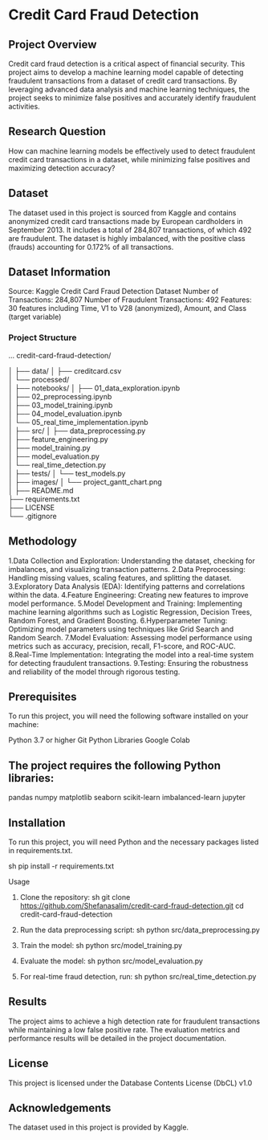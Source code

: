 # Credit Card Fraud Detection


## Project Overview
Credit card fraud detection is a critical aspect of financial security. This project aims to develop a machine learning model capable of detecting fraudulent transactions from a dataset of credit card transactions. By leveraging advanced data analysis and machine learning techniques, the project seeks to minimize false positives and accurately identify fraudulent activities.


## Research Question
How can machine learning models be effectively used to detect fraudulent credit card transactions in a dataset, while minimizing false positives and maximizing detection accuracy?


## Dataset
The dataset used in this project is sourced from Kaggle and contains anonymized credit card transactions made by European cardholders in September 2013. It includes a total of 284,807 transactions, of which 492 are fraudulent. The dataset is highly imbalanced, with the positive class (frauds) accounting for 0.172% of all transactions.


## Dataset Information
Source: Kaggle Credit Card Fraud Detection Dataset
Number of Transactions: 284,807
Number of Fraudulent Transactions: 492
Features: 30 features including Time, V1 to V28 (anonymized), Amount, and Class (target variable)


### Project Structure

...
credit-card-fraud-detection/

│
├── data/
│   ├── creditcard.csv             
│   └── processed/                  
│
├── notebooks/
│   ├── 01_data_exploration.ipynb   
│   ├── 02_preprocessing.ipynb      
│   ├── 03_model_training.ipynb     
│   ├── 04_model_evaluation.ipynb   
│   └── 05_real_time_implementation.ipynb  
│
├── src/
│   ├── data_preprocessing.py       
│   ├── feature_engineering.py      
│   ├── model_training.py           
│   ├── model_evaluation.py         
│   └── real_time_detection.py      
│
├── tests/
│   └── test_models.py              
│
├── images/
│   └── project_gantt_chart.png     
│
├── README.md                       
├── requirements.txt                
├── LICENSE                         
└── .gitignore                      


## Methodology
1.Data Collection and Exploration: Understanding the dataset, checking for imbalances, and visualizing transaction patterns.
2.Data Preprocessing: Handling missing values, scaling features, and splitting the dataset.
3.Exploratory Data Analysis (EDA): Identifying patterns and correlations within the data.
4.Feature Engineering: Creating new features to improve model performance.
5.Model Development and Training: Implementing machine learning algorithms such as Logistic Regression, Decision Trees, Random Forest, and Gradient Boosting.
6.Hyperparameter Tuning: Optimizing model parameters using techniques like Grid Search and Random Search.
7.Model Evaluation: Assessing model performance using metrics such as accuracy, precision, recall, F1-score, and ROC-AUC.
8.Real-Time Implementation: Integrating the model into a real-time system for detecting fraudulent transactions.
9.Testing: Ensuring the robustness and reliability of the model through rigorous testing.


## Prerequisites
To run this project, you will need the following software installed on your machine:


Python 3.7 or higher
Git
Python Libraries
Google Colab


## The project requires the following Python libraries:


pandas
numpy
matplotlib
seaborn
scikit-learn
imbalanced-learn
jupyter


## Installation
To run this project, you will need Python and the necessary packages listed in requirements.txt.


sh
pip install -r requirements.txt


Usage
1. Clone the repository:
sh
git clone https://github.com/Shefanasalim/credit-card-fraud-detection.git
cd credit-card-fraud-detection


2. Run the data preprocessing script:
sh
python src/data_preprocessing.py


3. Train the model:
sh
python src/model_training.py


4. Evaluate the model:
sh
python src/model_evaluation.py


5. For real-time fraud detection, run:
sh
python src/real_time_detection.py


## Results
The project aims to achieve a high detection rate for fraudulent transactions while maintaining a low false positive rate. The evaluation metrics and performance results will be detailed in the project documentation.


## License
This project is licensed under the Database Contents License (DbCL) v1.0


## Acknowledgements
The dataset used in this project is provided by Kaggle.
